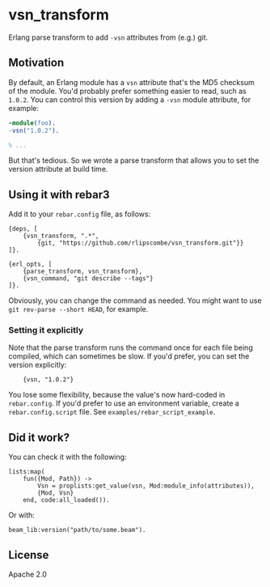 # vsn_transform

Erlang parse transform to add `-vsn` attributes from (e.g.) git.

## Motivation

By default, an Erlang module has a `vsn` attribute that's the MD5 checksum of the module. You'd probably prefer
something easier to read, such as `1.0.2`. You can control this version by adding a `-vsn` module attribute, for
example:

```erlang
-module(foo).
-vsn("1.0.2").

% ...
```

But that's tedious. So we wrote a parse transform that allows you to set the version attribute at build time.

## Using it with rebar3

Add it to your `rebar.config` file, as follows:

    {deps, [
        {vsn_transform, ".*",
            {git, "https://github.com/rlipscombe/vsn_transform.git"}}
    ]}.

    {erl_opts, [
        {parse_transform, vsn_transform},
        {vsn_command, "git describe --tags"}
    ]}.

Obviously, you can change the command as needed. You might want to use `git rev-parse --short HEAD`, for example.

### Setting it explicitly

Note that the parse transform runs the command once for each file being compiled, which can sometimes be slow. If you'd
prefer, you can set the version explicitly:

        {vsn, "1.0.2"}

You lose some flexibility, because the value's now hard-coded in `rebar.config`. If you'd prefer to use an environment
variable, create a `rebar.config.script` file. See `examples/rebar_script_example`.

## Did it work?

You can check it with the following:

    lists:map(
        fun({Mod, Path}) ->
            Vsn = proplists:get_value(vsn, Mod:module_info(attributes)),
            {Mod, Vsn}
        end, code:all_loaded()).

Or with:

    beam_lib:version("path/to/some.beam").

## License

Apache 2.0
